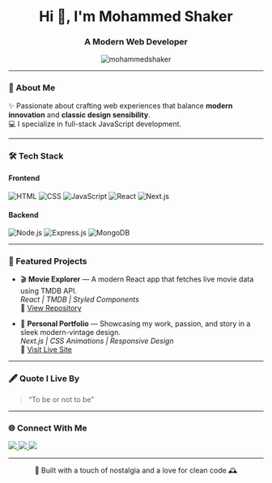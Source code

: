 <!-- 🌐 Mohammed Shaker | Modern × Vintage Web Developer -->

<h1 align="center">Hi 👋, I'm Mohammed Shaker</h1>
<h3 align="center">A Modern Web Developer </h3>

<p align="center">
  <img src="https://komarev.com/ghpvc/?username=mohammedshaker&label=Profile%20views&color=0e75b6&style=flat" alt="mohammedshaker" />
</p>

---

### 🧭 About Me

✨ Passionate about crafting web experiences that balance **modern innovation** and **classic design sensibility**.  
💻 I specialize in full-stack JavaScript development. 

---

### 🛠️ Tech Stack

#### Frontend
![HTML](https://img.shields.io/badge/HTML5-E34F26?style=for-the-badge&logo=html5&logoColor=white)
![CSS](https://img.shields.io/badge/CSS3-1572B6?style=for-the-badge&logo=css3&logoColor=white)
![JavaScript](https://img.shields.io/badge/JavaScript-F7DF1E?style=for-the-badge&logo=javascript&logoColor=black)
![React](https://img.shields.io/badge/React-20232A?style=for-the-badge&logo=react&logoColor=61DAFB)
![Next.js](https://img.shields.io/badge/Next.js-000000?style=for-the-badge&logo=nextdotjs&logoColor=white)

#### Backend
![Node.js](https://img.shields.io/badge/Node.js-43853D?style=for-the-badge&logo=node-dot-js&logoColor=white)
![Express.js](https://img.shields.io/badge/Express.js-404D59?style=for-the-badge)
![MongoDB](https://img.shields.io/badge/MongoDB-4EA94B?style=for-the-badge&logo=mongodb&logoColor=white)

---

### 🚀 Featured Projects

- 🎬 **Movie Explorer** — A modern React app that fetches live movie data using TMDB API.  
  _React | TMDB | Styled Components_  
  🔗 [View Repository](#)

- 🧭 **Personal Portfolio** — Showcasing my work, passion, and story in a sleek modern-vintage design.  
  _Next.js | CSS Animations | Responsive Design_  
  🔗 [Visit Live Site](#)

---

### 🖋️ Quote I Live By

> “To be or not to be”

---

### 🌐 Connect With Me

<p align="left">
<a href="https://www.linkedin.com/in/mohammed-shaker-43755b326/" target="_blank">
  <img src="https://img.shields.io/badge/LinkedIn-0077B5?style=for-the-badge&logo=linkedin&logoColor=white"/>
</a>
<a href="https://mohammedshaker.dev" target="_blank">
  <img src="https://img.shields.io/badge/Portfolio-000000?style=for-the-badge&logo=vercel&logoColor=white"/>
</a>
<a href="mailto:mohammedshaker@example.com">
  <img src="https://img.shields.io/badge/Email-D14836?style=for-the-badge&logo=gmail&logoColor=white"/>
</a>
</p>

---

<p align="center">🎨 Built with a touch of nostalgia and a love for clean code 🕰️</p>
